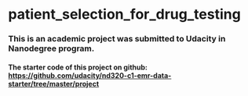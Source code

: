 # patient_selection_for_drug_testing
### This is an academic project was submitted to Udacity in Nanodegree program.
#### The starter code of this project on github: https://github.com/udacity/nd320-c1-emr-data-starter/tree/master/project
